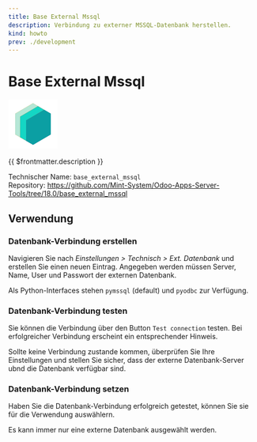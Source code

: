 ```yaml
---
title: Base External Mssql
description: Verbindung zu externer MSSQL-Datenbank herstellen.
kind: howto
prev: ./development
---
```

# Base External Mssql
![](attachments/icons_odoo_mint_system.png)

{{ $frontmatter.description }}

Technischer Name: `base_external_mssql`\
Repository: <https://github.com/Mint-System/Odoo-Apps-Server-Tools/tree/18.0/base_external_mssql>

## Verwendung

### Datenbank-Verbindung erstellen

Navigieren Sie nach *Einstellungen > Technisch > Ext. Datenbank* und erstellen Sie einen neuen Eintrag.
Angegeben werden müssen Server, Name, User und Passwort der externen Datenbank.

Als Python-Interfaces stehen `pymssql` (default) und `pyodbc` zur Verfügung.


### Datenbank-Verbindung testen

Sie können die Verbindung über den Button `Test connection` testen. Bei erfolgreicher Verbindung erscheint ein entsprechender Hinweis.

Sollte keine Verbindung zustande kommen, überprüfen Sie Ihre Einstellungen und stellen Sie sicher, dass der externe Datenbank-Server ubnd die Datenbank verfügbar sind.


### Datenbank-Verbindung setzen

Haben Sie die Datenbank-Verbindung erfolgreich getestet, können Sie sie für die Verwendung auswählern.

Es kann immer nur eine externe Datenbank ausgewählt werden.
